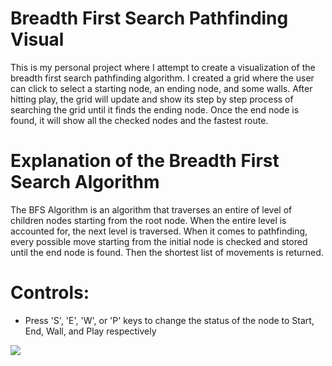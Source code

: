 # Breadth First Search Pathfinding Visual

This is my personal project where I attempt to create a visualization of the breadth first search pathfinding algorithm. I created a grid where the user can click to select a starting node, an ending node, and some walls. After hitting play, the grid will update and show its step by step process of searching the grid until it finds the ending node. Once the end node is found, it will show all the checked nodes and the fastest route. 

# Explanation of the Breadth First Search Algorithm

The BFS Algorithm is an algorithm that traverses an entire of level of children nodes starting from the root node. When the entire level is accounted for, the next level is traversed. When it comes to pathfinding, every possible move starting from the initial node is checked and stored until the end node is found. Then the shortest list of movements is returned.

# Controls:
+ Press 'S', 'E', 'W', or 'P' keys to change the status of the node to Start, End, Wall, and Play respectively 

![](BFS.gif)
